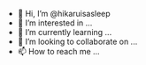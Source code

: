 - 👋 Hi, I’m @hikaruisasleep
- 👀 I’m interested in ...
- 🌱 I’m currently learning ...
- 💞️ I’m looking to collaborate on ...
- 📫 How to reach me ...

<!---
hikaruisasleep/hikaruisasleep is a ✨ special ✨ repository because its `README.md` (this file) appears on your GitHub profile.
You can click the Preview link to take a look at your changes.
--->
